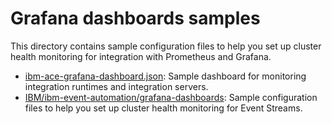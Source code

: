 # Grafana dashboards samples
This directory contains sample configuration files to help you set up cluster health monitoring for integration with Prometheus and Grafana.
- [ibm-ace-grafana-dashboard.json](./ibm-ace-grafana-dashboard.json): Sample dashboard for monitoring integration runtimes and integration servers.
- [IBM/ibm-event-automation/grafana-dashboards](https://github.com/IBM/ibm-event-automation/tree/main/event-streams/grafana-dashboards): Sample configuration files to help you set up cluster health monitoring for Event Streams.